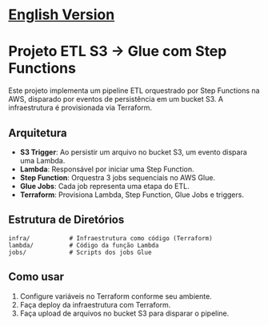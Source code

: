# [English Version](README.md)

# Projeto ETL S3 → Glue com Step Functions

Este projeto implementa um pipeline ETL orquestrado por Step Functions na AWS, disparado por eventos de persistência em um bucket S3. A infraestrutura é provisionada via Terraform.

## Arquitetura

- **S3 Trigger**: Ao persistir um arquivo no bucket S3, um evento dispara uma Lambda.
- **Lambda**: Responsável por iniciar uma Step Function.
- **Step Function**: Orquestra 3 jobs sequenciais no AWS Glue.
- **Glue Jobs**: Cada job representa uma etapa do ETL.
- **Terraform**: Provisiona Lambda, Step Function, Glue Jobs e triggers.

## Estrutura de Diretórios

```
infra/           # Infraestrutura como código (Terraform)
lambda/          # Código da função Lambda
jobs/            # Scripts dos jobs Glue
```

## Como usar

1. Configure variáveis no Terraform conforme seu ambiente.
2. Faça deploy da infraestrutura com Terraform.
3. Faça upload de arquivos no bucket S3 para disparar o pipeline. 